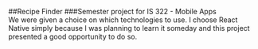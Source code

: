 ##Recipe Finder
###Semester project for IS 322 - Mobile Apps  
We were given a choice on which technologies to use. I choose React Native simply because I was planning to learn it someday and this project presented a good opportunity to do so.
